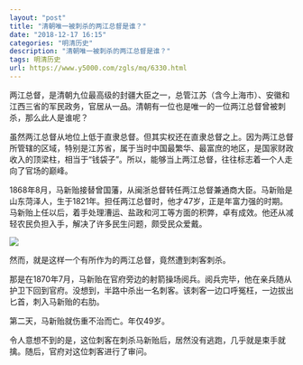 ```yaml
---
layout: "post"
title: "清朝唯一被刺杀的两江总督是谁？"
date: "2018-12-17 16:15"
categories: "明清历史"
description: "清朝唯一被刺杀的两江总督是谁？"
tags: 明清历史
url: https://www.y5000.com/zgls/mq/6330.html
---
```






两江总督，是清朝九位最高级的封疆大臣之一，总管江苏（含今上海市）、安徽和江西三省的军民政务，官居从一品。清朝有一位也是唯一的一位两江总督曾被刺杀，那么此人是谁呢？

虽然两江总督从地位上低于直隶总督。但其实权还在直隶总督之上。因为两江总督所管辖的区域，特别是江苏省，属于当时中国最繁华、最富庶的地区，是国家财政收入的顶梁柱，相当于“钱袋子”。所以，能够当上两江总督，往往标志着一个人走向了官场的巅峰。

1868年8月，马新贻接替曾国藩，从闽浙总督转任两江总督兼通商大臣。马新贻是山东菏泽人，生于1821年。担任两江总督时，他才47岁，正是年富力强的时期。马新贻上任以后，着手处理漕运、盐政和河工等方面的积弊，卓有成效。他还从减轻农民负担入手，解决了许多民生问题，颇受民众爱戴。

![](https://img.y5000.com/uploads/allimg/161201/1615343594-0.jpg)

然而，就是这样一个有所作为的两江总督，竟然遭到刺客刺杀。

那是在1870年7月，马新贻在官府旁边的射箭操场阅兵。阅兵完毕，他在亲兵随从护卫下回到官府。没想到，半路中杀出一名刺客。该刺客一边口呼冤枉，一边拔出匕首，刺入马新贻的右肋。

第二天，马新贻就伤重不治而亡。年仅49岁。

令人意想不到的是，这位刺客在刺杀马新贻后，居然没有逃跑，几乎就是束手就擒。随后，官府对这位刺客进行了审问。
